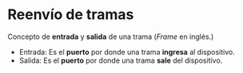 # Reenvío de tramas

Concepto de **entrada** y **salida** de una trama (*Frame* en inglés.)

- Entrada: Es el **puerto** por donde una trama **ingresa** al dispositivo.
- Salida: Es el **puerto** por donde una trama **sale** del dispositivo.